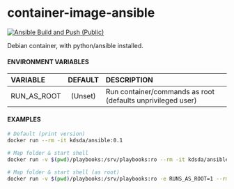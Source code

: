 # container-image-ansible
[![Ansible Build and Push (Public)](https://github.com/Kreditorforeningens-Driftssentral-DA/container-image-ansible/actions/workflows/docker-public.yml/badge.svg)](https://github.com/Kreditorforeningens-Driftssentral-DA/container-image-ansible/actions/workflows/docker-public.yml)

Debian container, with python/ansible installed.


#### ENVIRONMENT VARIABLES

| VARIABLE | DEFAULT | DESCRIPTION |
| :-- | :-: |:-- |
| RUN_AS_ROOT | (Unset)  | Run container/commands as root (defaults unprivileged user) |

#### EXAMPLES

```bash
# Default (print version)
docker run --rm -it kdsda/ansible:0.1

# Map folder & start shell
docker run -v $(pwd)/playbooks:/srv/playbooks:ro --rm -it kdsda/ansible:0.1 bash

# Map folder & start shell (as root)
docker run -v $(pwd)/playbooks:/srv/playbooks:ro -e RUNS_AS_ROOT=1 --rm -it kdsda/ansible:0.1 bash

```
